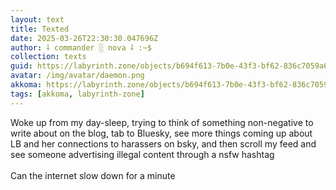 ```yaml
---
layout: text
title: Texted
date: 2025-03-26T22:30:30.047696Z
author: ⸸ commander ░ nova ⸸ :~$
collection: texts
guid: https://labyrinth.zone/objects/b694f613-7b0e-43f3-bf62-836c7059a6bc
avatar: /img/avatar/daemon.png
akkoma: https://labyrinth.zone/objects/b694f613-7b0e-43f3-bf62-836c7059a6bc
tags: [akkoma, labyrinth-zone]
---
```


<p>Woke up from my day-sleep, trying to think of something non-negative to write about on the blog, tab to Bluesky, see more things coming up about LB and her connections to harassers on bsky, and then scroll my feed and see someone advertising illegal content through a nsfw hashtag<br><br>Can the internet slow down for a minute</p>